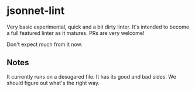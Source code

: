 # jsonnet-lint

Very basic experimental, quick and a bit dirty linter. It's intended to become a full featured linter as it matures. PRs are very welcome!

Don't expect much from it now.

## Notes

It currently runs on a desugared file. It has its good and bad sides.
We should figure out what's the right way.